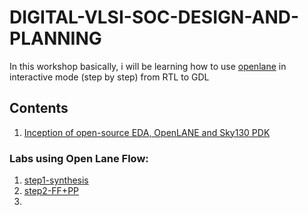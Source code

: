 
# DIGITAL-VLSI-SOC-DESIGN-AND-PLANNING
In this workshop basically, i will be learning how to use [openlane](https://github.com/The-OpenROAD-Project/OpenLane) in interactive mode (step by step) from RTL to GDL

## Contents
1. [Inception of open-source EDA, OpenLANE and Sky130 PDK](https://github.com/navi2311/DIGITAL-VLSI-SOC-DESIGN-AND-PLANNING/blob/main/Sky130%20Day%201%20-%20Inception%20of%20open-source%20EDA%2C%20OpenLANE%20and%20Sky130%20PDK/readme.md)
### Labs using Open Lane Flow:
1. [step1-synthesis](https://github.com/navi2311/DIGITAL-VLSI-SOC-DESIGN-AND-PLANNING/tree/main/Sky130%20Day%201%20-%20Inception%20of%20open-source%20EDA%2C%20OpenLANE%20and%20Sky130%20PDK/lab1_synthesis)
2. [step2-FF+PP]()
3. 


